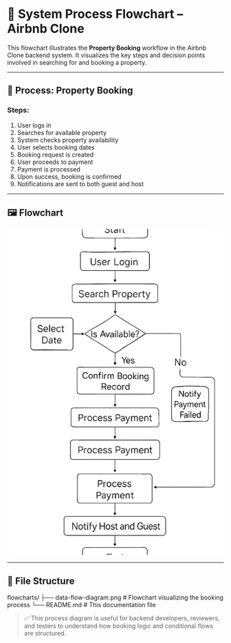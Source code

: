# 🔁 System Process Flowchart – Airbnb Clone

This flowchart illustrates the **Property Booking** workflow in the Airbnb Clone backend system. It visualizes the key steps and decision points involved in searching for and booking a property.

---

## 🎯 Process: Property Booking

### Steps:
1. User logs in
2. Searches for available property
3. System checks property availability
4. User selects booking dates
5. Booking request is created
6. User proceeds to payment
7. Payment is processed
8. Upon success, booking is confirmed
9. Notifications are sent to both guest and host

---

## 🖼️ Flowchart

![Property Booking Flowchart](./data-flow-diagram.png)

---

## 📁 File Structure

flowcharts/
├── data-flow-diagram.png # Flowchart visualizing the booking process
└── README.md # This documentation file


> ✅ This process diagram is useful for backend developers, reviewers, and testers to understand how booking logic and conditional flows are structured.
